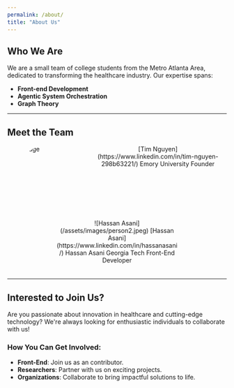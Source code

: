 ```yaml
---
permalink: /about/
title: "About Us"
---
```


## Who We Are
We are a small team of college students from the Metro Atlanta Area, dedicated to transforming the healthcare industry. Our expertise spans:

- **Front-end Development**
- **Agentic System Orchestration**
- **Graph Theory**

---

## Meet the Team

<div style="display: flex; flex-wrap: wrap; justify-content: space-evenly; gap: 20px;">

<!-- Team Member 1 -->
<img width="150px" height="150px" style="border-radius: 50%; object-fit: cover;" alt="image" src="https://github.com/user-attachments/assets/535a4be4-8ab5-44dc-ab39-854a544bd152" />

<div style="text-align: center; width: 280px; margin-bottom: 20px;"> 
  [Tim Nguyen](https://www.linkedin.com/in/tim-nguyen-298b63221/)  
  Emory University  
  Founder
</div>

<!-- Team Member 2 -->

<div style="text-align: center; width: 280px; margin-bottom: 20px;">
  ![Hassan Asani](/assets/images/person2.jpeg)  
  [Hassan Asani](https://www.linkedin.com/in/hassanasani/)  
  Hassan Asani  
  Georgia Tech  
  Front-End Developer
</div>

</div>

---

## Interested to Join Us?
Are you passionate about innovation in healthcare and cutting-edge technology? We're always looking for enthusiastic individuals to collaborate with us!

### How You Can Get Involved:
- **Front-End**: Join us as an contributor.
- **Researchers**: Partner with us on exciting projects.
- **Organizations**: Collaborate to bring impactful solutions to life.
